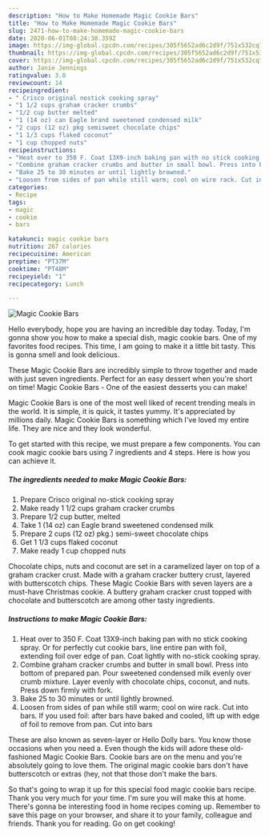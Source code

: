 ```yaml
---
description: "How to Make Homemade Magic Cookie Bars"
title: "How to Make Homemade Magic Cookie Bars"
slug: 2471-how-to-make-homemade-magic-cookie-bars
date: 2020-06-01T08:24:38.359Z
image: https://img-global.cpcdn.com/recipes/305f5652ad6c2d9f/751x532cq70/magic-cookie-bars-recipe-main-photo.jpg
thumbnail: https://img-global.cpcdn.com/recipes/305f5652ad6c2d9f/751x532cq70/magic-cookie-bars-recipe-main-photo.jpg
cover: https://img-global.cpcdn.com/recipes/305f5652ad6c2d9f/751x532cq70/magic-cookie-bars-recipe-main-photo.jpg
author: Janie Jennings
ratingvalue: 3.8
reviewcount: 14
recipeingredient:
- " Crisco original nostick cooking spray"
- "1 1/2 cups graham cracker crumbs"
- "1/2 cup butter melted"
- "1 (14 oz) can Eagle brand sweetened condensed milk"
- "2 cups (12 oz) pkg semisweet chocolate chips"
- "1 1/3 cups flaked coconut"
- "1 cup chopped nuts"
recipeinstructions:
- "Heat over to 350 F. Coat 13X9-inch baking pan with no stick cooking spray. Or for perfectly cut cookie bars, line entire pan with foil, extending foil over edge of pan. Coat lightly with no-stick cooking spray."
- "Combine graham cracker crumbs and butter in small bowl. Press into bottom of prepared pan. Pour sweetened condensed milk evenly over crumb mixture. Layer evenly with chocolate chips, coconut, and nuts. Press down firmly with fork."
- "Bake 25 to 30 minutes or until lightly browned."
- "Loosen from sides of pan while still warm; cool on wire rack. Cut into bars. If you used foil: after bars have baked and cooled, lift up with edge of foil to remove from pan. Cut into bars"
categories:
- Recipe
tags:
- magic
- cookie
- bars

katakunci: magic cookie bars 
nutrition: 267 calories
recipecuisine: American
preptime: "PT37M"
cooktime: "PT48M"
recipeyield: "1"
recipecategory: Lunch

---
```



![Magic Cookie Bars](https://img-global.cpcdn.com/recipes/305f5652ad6c2d9f/751x532cq70/magic-cookie-bars-recipe-main-photo.jpg)

Hello everybody, hope you are having an incredible day today. Today, I'm gonna show you how to make a special dish, magic cookie bars. One of my favorites food recipes. This time, I am going to make it a little bit tasty. This is gonna smell and look delicious.

These Magic Cookie Bars are incredibly simple to throw together and made with just seven ingredients. Perfect for an easy dessert when you&#39;re short on time! Magic Cookie Bars - One of the easiest desserts you can make!

Magic Cookie Bars is one of the most well liked of recent trending meals in the world. It is simple, it is quick, it tastes yummy. It's appreciated by millions daily. Magic Cookie Bars is something which I've loved my entire life. They are nice and they look wonderful.


To get started with this recipe, we must prepare a few components. You can cook magic cookie bars using 7 ingredients and 4 steps. Here is how you can achieve it.

<!--inarticleads1-->

##### The ingredients needed to make Magic Cookie Bars:

1. Prepare  Crisco original no-stick cooking spray
1. Make ready 1 1/2 cups graham cracker crumbs
1. Prepare 1/2 cup butter, melted
1. Take 1 (14 oz) can Eagle brand sweetened condensed milk
1. Prepare 2 cups (12 oz) pkg.) semi-sweet chocolate chips
1. Get 1 1/3 cups flaked coconut
1. Make ready 1 cup chopped nuts


Chocolate chips, nuts and coconut are set in a caramelized layer on top of a graham cracker crust. Made with a graham cracker buttery crust, layered with butterscotch chips. These Magic Cookie Bars with seven layers are a must-have Christmas cookie. A buttery graham cracker crust topped with chocolate and butterscotch are among other tasty ingredients. 

<!--inarticleads2-->

##### Instructions to make Magic Cookie Bars:

1. Heat over to 350 F. Coat 13X9-inch baking pan with no stick cooking spray. Or for perfectly cut cookie bars, line entire pan with foil, extending foil over edge of pan. Coat lightly with no-stick cooking spray.
1. Combine graham cracker crumbs and butter in small bowl. Press into bottom of prepared pan. Pour sweetened condensed milk evenly over crumb mixture. Layer evenly with chocolate chips, coconut, and nuts. Press down firmly with fork.
1. Bake 25 to 30 minutes or until lightly browned.
1. Loosen from sides of pan while still warm; cool on wire rack. Cut into bars. If you used foil: after bars have baked and cooled, lift up with edge of foil to remove from pan. Cut into bars


These are also known as seven-layer or Hello Dolly bars. You know those occasions when you need a. Even though the kids will adore these old-fashioned Magic Cookie Bars. Cookie bars are on the menu and you&#39;re absolutely going to love them. The original magic cookie bars don&#39;t have butterscotch or extras (hey, not that those don&#39;t make the bars. 

So that's going to wrap it up for this special food magic cookie bars recipe. Thank you very much for your time. I'm sure you will make this at home. There's gonna be interesting food in home recipes coming up. Remember to save this page on your browser, and share it to your family, colleague and friends. Thank you for reading. Go on get cooking!
